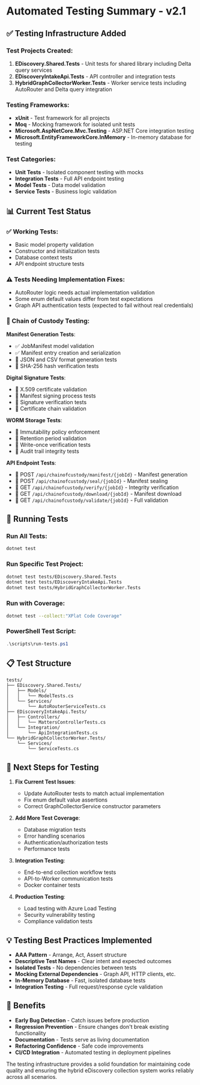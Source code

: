 # Automated Testing Summary - v2.1

## ✅ Testing Infrastructure Added

### Test Projects Created:

1. **EDiscovery.Shared.Tests** - Unit tests for shared library including Delta query services
2. **EDiscoveryIntakeApi.Tests** - API controller and integration tests
3. **HybridGraphCollectorWorker.Tests** - Worker service tests including AutoRouter and Delta query integration

### Testing Frameworks:

- **xUnit** - Test framework for all projects
- **Moq** - Mocking framework for isolated unit tests
- **Microsoft.AspNetCore.Mvc.Testing** - ASP.NET Core integration testing
- **Microsoft.EntityFrameworkCore.InMemory** - In-memory database for testing

### Test Categories:

- **Unit Tests** - Isolated component testing with mocks
- **Integration Tests** - Full API endpoint testing
- **Model Tests** - Data model validation
- **Service Tests** - Business logic validation

## 📊 Current Test Status

### ✅ Working Tests:

- Basic model property validation
- Constructor and initialization tests
- Database context tests
- API endpoint structure tests

### ⚠️ Tests Needing Implementation Fixes:

- AutoRouter logic needs actual implementation validation
- Some enum default values differ from test expectations
- Graph API authentication tests (expected to fail without real credentials)

### 🔐 Chain of Custody Testing:

**Manifest Generation Tests**:

- ✅ JobManifest model validation
- ✅ Manifest entry creation and serialization
- 🔄 JSON and CSV format generation tests
- 🔄 SHA-256 hash verification tests

**Digital Signature Tests**:

- 🔄 X.509 certificate validation
- 🔄 Manifest signing process tests
- 🔄 Signature verification tests
- 🔄 Certificate chain validation

**WORM Storage Tests**:

- 🔄 Immutability policy enforcement
- 🔄 Retention period validation
- 🔄 Write-once verification tests
- 🔄 Audit trail integrity tests

**API Endpoint Tests**:

- 🔄 POST `/api/chainofcustody/manifest/{jobId}` - Manifest generation
- 🔄 POST `/api/chainofcustody/seal/{jobId}` - Manifest sealing
- 🔄 GET `/api/chainofcustody/verify/{jobId}` - Integrity verification
- 🔄 GET `/api/chainofcustody/download/{jobId}` - Manifest download
- 🔄 GET `/api/chainofcustody/validate/{jobId}` - Full validation

## 🚀 Running Tests

### Run All Tests:

```bash
dotnet test
```

### Run Specific Test Project:

```bash
dotnet test tests/EDiscovery.Shared.Tests
dotnet test tests/EDiscoveryIntakeApi.Tests
dotnet test tests/HybridGraphCollectorWorker.Tests
```

### Run with Coverage:

```bash
dotnet test --collect:"XPlat Code Coverage"
```

### PowerShell Test Script:

```powershell
.\scripts\run-tests.ps1
```

## 📋 Test Structure

```
tests/
├── EDiscovery.Shared.Tests/
│   ├── Models/
│   │   └── ModelTests.cs
│   └── Services/
│       └── AutoRouterServiceTests.cs
├── EDiscoveryIntakeApi.Tests/
│   ├── Controllers/
│   │   └── MattersControllerTests.cs
│   └── Integration/
│       └── ApiIntegrationTests.cs
└── HybridGraphCollectorWorker.Tests/
    └── Services/
        └── ServiceTests.cs
```

## 🔧 Next Steps for Testing

1. **Fix Current Test Issues**:

   - Update AutoRouter tests to match actual implementation
   - Fix enum default value assertions
   - Correct GraphCollectorService constructor parameters

2. **Add More Test Coverage**:

   - Database migration tests
   - Error handling scenarios
   - Authentication/authorization tests
   - Performance tests

3. **Integration Testing**:

   - End-to-end collection workflow tests
   - API-to-Worker communication tests
   - Docker container tests

4. **Production Testing**:
   - Load testing with Azure Load Testing
   - Security vulnerability testing
   - Compliance validation tests

## 💡 Testing Best Practices Implemented

- **AAA Pattern** - Arrange, Act, Assert structure
- **Descriptive Test Names** - Clear intent and expected outcomes
- **Isolated Tests** - No dependencies between tests
- **Mocking External Dependencies** - Graph API, HTTP clients, etc.
- **In-Memory Database** - Fast, isolated database tests
- **Integration Testing** - Full request/response cycle validation

## 🎯 Benefits

- **Early Bug Detection** - Catch issues before production
- **Regression Prevention** - Ensure changes don't break existing functionality
- **Documentation** - Tests serve as living documentation
- **Refactoring Confidence** - Safe code improvements
- **CI/CD Integration** - Automated testing in deployment pipelines

The testing infrastructure provides a solid foundation for maintaining code quality and ensuring the hybrid eDiscovery collection system works reliably across all scenarios.
